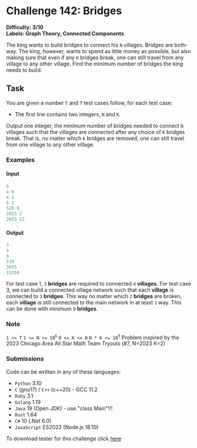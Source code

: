 # Challenge 142: Bridges

**Difficulty: 3/10  
Labels: Graph Theory, Connected Components**

The king wants to build bridges to connect his `N` villages. Bridges are both-way. The king, however, wants to spend as little money as possible, but also making sure that even if any `K` bridges break, one can still travel from any village to any other village. Find the minimum number of bridges the king needs to build.

## Task

You are given a number `T` and `T` test cases follow, for each test case:

- The first line contains two integers, `N` and `K`.

Output one integer, the minimum number of bridges needed to connect `N` villages such that the villages are connected after any choice of `K` bridges break. That is, no matter which `K` bridges are removed, one can still travel from one village to any other village.

### Examples

#### Input

```rust
6
4 0
4 1
6 2
520 0
2023 2
2023 12
```

#### Output

```rust
3
4
9
519
3035
13150
```

For test case 1, `3` **bridges** are required to connected `4` **villages**.
For test case 3, we can build a connected village network such that each **village** is connected to `3` **bridges**. This way no matter which `2` **bridges** are broken, each **village** is still connected to the main network in at least `1` way. This can be done with minimum `9` **bridges**.

### Note

`1 <= T`
`1 <= N <= 10`<sup>`6`</sup>
`0 <= K <= N`
`N * K <= 10`<sup>`9`</sup>
Problem inspired by the 2023 Chicago Area All Star Math Team Tryouts (#7, N=2023 K=2)

### Submissions

Code can be written in any of these languages:

- `Python` 3.10
- `C` (gnu17) / `C++` (c++20) - GCC 11.2
- `Ruby` 3.1
- `Golang` 1.19
- `Java` 19 (Open JDK) - use "class Main"!!!
- `Rust` 1.64
- `C#` 10 (.Net 6.0)
- `JavaScript` ES2022 (Node.js 18.10)

To download tester for this challenge click [here](https://downgit.github.io/#/home?url=https://github.com/Pomroka/PreviousChallenges/tree/main/Challenge_142)
